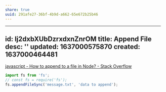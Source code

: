 ```yaml
---
share: true
uuid: 291afe27-36bf-4b9d-a662-65e672b25b46
---
```

---
id: Ij2dxbXUbDzrxdxnZnrOM
title: Append File
desc: ''
updated: 1637000575870
created: 1637000464481
---

[javascript - How to append to a file in Node? - Stack Overflow](https://stackoverflow.com/questions/3459476/how-to-append-to-a-file-in-node)

``` javascript
import fs from 'fs';
// const fs = require('fs');
fs.appendFileSync('message.txt', 'data to append');
```
